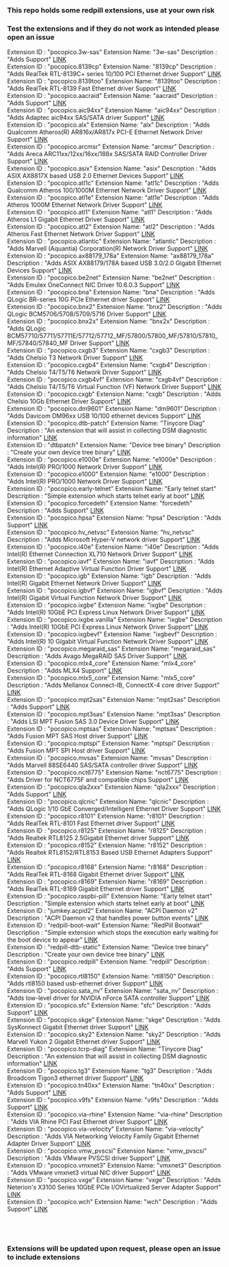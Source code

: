 <h3 align=\”center\”>This repo holds some redpill extensions, use at your own risk</h3>
<h3 align=\”center\”>Test the extensions and if they do not work as intended please open an issue</h3>
Extension ID : "pocopico.3w-sas" Extension Name: "3w-sas" Description : "Adds  Support"
<a href="https://raw.githubusercontent.com/wjz304/rp-ext/master/3w-sas/rpext-index.json">LINK</a><br>
Extension ID : "pocopico.8139cp" Extension Name: "8139cp" Description : "Adds RealTek RTL-8139C+ series 10/100 PCI Ethernet driver Support"
<a href="https://raw.githubusercontent.com/wjz304/rp-ext/master/8139cp/rpext-index.json">LINK</a><br>
Extension ID : "pocopico.8139too" Extension Name: "8139too" Description : "Adds RealTek RTL-8139 Fast Ethernet driver Support"
<a href="https://raw.githubusercontent.com/wjz304/rp-ext/master/8139too/rpext-index.json">LINK</a><br>
Extension ID : "pocopico.aacraid" Extension Name: "aacraid" Description : "Adds  Support"
<a href="https://raw.githubusercontent.com/wjz304/rp-ext/master/aacraid/rpext-index.json">LINK</a><br>
Extension ID : "pocopico.aic94xx" Extension Name: "aic94xx" Description : "Adds Adaptec aic94xx SAS/SATA driver Support"
<a href="https://raw.githubusercontent.com/wjz304/rp-ext/master/aic94xx/rpext-index.json">LINK</a><br>
Extension ID : "pocopico.alx" Extension Name: "alx" Description : "Adds Qualcomm Atheros(R) AR816x/AR817x PCI-E Ethernet Network Driver Support"
<a href="https://raw.githubusercontent.com/wjz304/rp-ext/master/alx/rpext-index.json">LINK</a><br>
Extension ID : "pocopico.arcmsr" Extension Name: "arcmsr" Description : "Adds Areca ARC11xx/12xx/16xx/188x SAS/SATA RAID Controller Driver Support"
<a href="https://raw.githubusercontent.com/wjz304/rp-ext/master/arcmsr/rpext-index.json">LINK</a><br>
Extension ID : "pocopico.asix" Extension Name: "asix" Description : "Adds ASIX AX8817X based USB 2.0 Ethernet Devices Support"
<a href="https://raw.githubusercontent.com/wjz304/rp-ext/master/asix/rpext-index.json">LINK</a><br>
Extension ID : "pocopico.atl1c" Extension Name: "atl1c" Description : "Adds Qualcomm Atheros 100/1000M Ethernet Network Driver Support"
<a href="https://raw.githubusercontent.com/wjz304/rp-ext/master/atl1c/rpext-index.json">LINK</a><br>
Extension ID : "pocopico.atl1e" Extension Name: "atl1e" Description : "Adds Atheros 1000M Ethernet Network Driver Support"
<a href="https://raw.githubusercontent.com/wjz304/rp-ext/master/atl1e/rpext-index.json">LINK</a><br>
Extension ID : "pocopico.atl1" Extension Name: "atl1" Description : "Adds Atheros L1 Gigabit Ethernet Driver Support"
<a href="https://raw.githubusercontent.com/wjz304/rp-ext/master/atl1/rpext-index.json">LINK</a><br>
Extension ID : "pocopico.atl2" Extension Name: "atl2" Description : "Adds Atheros Fast Ethernet Network Driver Support"
<a href="https://raw.githubusercontent.com/wjz304/rp-ext/master/atl2/rpext-index.json">LINK</a><br>
Extension ID : "pocopico.atlantic" Extension Name: "atlantic" Description : "Adds Marvell (Aquantia) Corporation(R) Network Driver Support"
<a href="https://raw.githubusercontent.com/wjz304/rp-ext/master/atlantic/rpext-index.json">LINK</a><br>
Extension ID : "pocopico.ax88179_178a" Extension Name: "ax88179_178a" Description : "Adds ASIX AX88179/178A based USB 3.0/2.0 Gigabit Ethernet Devices Support"
<a href="https://raw.githubusercontent.com/wjz304/rp-ext/master/ax88179_178a/rpext-index.json">LINK</a><br>
Extension ID : "pocopico.be2net" Extension Name: "be2net" Description : "Adds Emulex OneConnect NIC Driver 10.6.0.3 Support"
<a href="https://raw.githubusercontent.com/wjz304/rp-ext/master/be2net/rpext-index.json">LINK</a><br>
Extension ID : "pocopico.bna" Extension Name: "bna" Description : "Adds QLogic BR-series 10G PCIe Ethernet driver Support"
<a href="https://raw.githubusercontent.com/wjz304/rp-ext/master/bna/rpext-index.json">LINK</a><br>
Extension ID : "pocopico.bnx2" Extension Name: "bnx2" Description : "Adds QLogic BCM5706/5708/5709/5716 Driver Support"
<a href="https://raw.githubusercontent.com/wjz304/rp-ext/master/bnx2/rpext-index.json">LINK</a><br>
Extension ID : "pocopico.bnx2x" Extension Name: "bnx2x" Description : "Adds QLogic BCM57710/57711/57711E/57712/57712_MF/57800/57800_MF/57810/57810_MF/57840/57840_MF Driver Support"
<a href="https://raw.githubusercontent.com/wjz304/rp-ext/master/bnx2x/rpext-index.json">LINK</a><br>
Extension ID : "pocopico.cxgb3" Extension Name: "cxgb3" Description : "Adds Chelsio T3 Network Driver Support"
<a href="https://raw.githubusercontent.com/wjz304/rp-ext/master/cxgb3/rpext-index.json">LINK</a><br>
Extension ID : "pocopico.cxgb4" Extension Name: "cxgb4" Description : "Adds Chelsio T4/T5/T6 Network Driver Support"
<a href="https://raw.githubusercontent.com/wjz304/rp-ext/master/cxgb4/rpext-index.json">LINK</a><br>
Extension ID : "pocopico.cxgb4vf" Extension Name: "cxgb4vf" Description : "Adds Chelsio T4/T5/T6 Virtual Function (VF) Network Driver Support"
<a href="https://raw.githubusercontent.com/wjz304/rp-ext/master/cxgb4vf/rpext-index.json">LINK</a><br>
Extension ID : "pocopico.cxgb" Extension Name: "cxgb" Description : "Adds Chelsio 10Gb Ethernet Driver Support"
<a href="https://raw.githubusercontent.com/wjz304/rp-ext/master/cxgb/rpext-index.json">LINK</a><br>
Extension ID : "pocopico.dm9601" Extension Name: "dm9601" Description : "Adds Davicom DM96xx USB 10/100 ethernet devices Support"
<a href="https://raw.githubusercontent.com/wjz304/rp-ext/master/dm9601/rpext-index.json">LINK</a><br>
Extension ID : "pocopico.dtb-patch" Extension Name: "Tinycore Diag" Description : "An extension that will assist in collecting DSM diagnostic information"
<a href="https://raw.githubusercontent.com/wjz304/rp-ext/master/dtb-patch/rpext-index.json">LINK</a><br>
Extension ID : "dtbpatch" Extension Name: "Device tree binary" Description : "Create your own device tree binary"
<a href="https://raw.githubusercontent.com/wjz304/rp-ext/master/dtbpatch/rpext-index.json">LINK</a><br>
Extension ID : "pocopico.e1000e" Extension Name: "e1000e" Description : "Adds Intel(R) PRO/1000 Network Driver Support"
<a href="https://raw.githubusercontent.com/wjz304/rp-ext/master/e1000e/rpext-index.json">LINK</a><br>
Extension ID : "pocopico.e1000" Extension Name: "e1000" Description : "Adds Intel(R) PRO/1000 Network Driver Support"
<a href="https://raw.githubusercontent.com/wjz304/rp-ext/master/e1000/rpext-index.json">LINK</a><br>
Extension ID : "pocopico.early-telnet" Extension Name: "Early telnet start" Description : "Simple extension which starts telnet early at boot"
<a href="https://raw.githubusercontent.com/wjz304/rp-ext/master/early-telnet/rpext-index.json">LINK</a><br>
Extension ID : "pocopico.forcedeth" Extension Name: "forcedeth" Description : "Adds  Support"
<a href="https://raw.githubusercontent.com/wjz304/rp-ext/master/forcedeth/rpext-index.json">LINK</a><br>
Extension ID : "pocopico.hpsa" Extension Name: "hpsa" Description : "Adds  Support"
<a href="https://raw.githubusercontent.com/wjz304/rp-ext/master/hpsa/rpext-index.json">LINK</a><br>
Extension ID : "pocopico.hv_netvsc" Extension Name: "hv_netvsc" Description : "Adds Microsoft Hyper-V network driver Support"
<a href="https://raw.githubusercontent.com/wjz304/rp-ext/master/hv_netvsc/rpext-index.json">LINK</a><br>
Extension ID : "pocopico.i40e" Extension Name: "i40e" Description : "Adds Intel(R) Ethernet Connection XL710 Network Driver Support"
<a href="https://raw.githubusercontent.com/wjz304/rp-ext/master/i40e/rpext-index.json">LINK</a><br>
Extension ID : "pocopico.iavf" Extension Name: "iavf" Description : "Adds Intel(R) Ethernet Adaptive Virtual Function Driver Support"
<a href="https://raw.githubusercontent.com/wjz304/rp-ext/master/iavf/rpext-index.json">LINK</a><br>
Extension ID : "pocopico.igb" Extension Name: "igb" Description : "Adds Intel(R) Gigabit Ethernet Network Driver Support"
<a href="https://raw.githubusercontent.com/wjz304/rp-ext/master/igb/rpext-index.json">LINK</a><br>
Extension ID : "pocopico.igbvf" Extension Name: "igbvf" Description : "Adds Intel(R) Gigabit Virtual Function Network Driver Support"
<a href="https://raw.githubusercontent.com/wjz304/rp-ext/master/igbvf/rpext-index.json">LINK</a><br>
Extension ID : "pocopico.ixgbe" Extension Name: "ixgbe" Description : "Adds Intel(R) 10GbE PCI Express Linux Network Driver Support"
<a href="https://raw.githubusercontent.com/wjz304/rp-ext/master/ixgbe/rpext-index.json">LINK</a><br>
Extension ID : "pocopico.ixgbe.vanilla" Extension Name: "ixgbe" Description : "Adds Intel(R) 10GbE PCI Express Linux Network Driver Support"
<a href="https://raw.githubusercontent.com/wjz304/rp-ext/master/ixgbe.vanilla/rpext-index.json">LINK</a><br>
Extension ID : "pocopico.ixgbevf" Extension Name: "ixgbevf" Description : "Adds Intel(R) 10 Gigabit Virtual Function Network Driver Support"
<a href="https://raw.githubusercontent.com/wjz304/rp-ext/master/ixgbevf/rpext-index.json">LINK</a><br>
Extension ID : "pocopico.megaraid_sas" Extension Name: "megaraid_sas" Description : "Adds Avago MegaRAID SAS Driver Support"
<a href="https://raw.githubusercontent.com/wjz304/rp-ext/master/megaraid_sas/rpext-index.json">LINK</a><br>
Extension ID : "pocopico.mlx4_core" Extension Name: "mlx4_core" Description : "Adds MLX4 Support"
<a href="https://raw.githubusercontent.com/wjz304/rp-ext/master/mlx4_core/rpext-index.json">LINK</a><br>
Extension ID : "pocopico.mlx5_core" Extension Name: "mlx5_core" Description : "Adds Mellanox Connect-IB, ConnectX-4 core driver Support"
<a href="https://raw.githubusercontent.com/wjz304/rp-ext/master/mlx5_core/rpext-index.json">LINK</a><br>
Extension ID : "pocopico.mpt2sas" Extension Name: "mpt2sas" Description : "Adds  Support"
<a href="https://raw.githubusercontent.com/wjz304/rp-ext/master/mpt2sas/rpext-index.json">LINK</a><br>
Extension ID : "pocopico.mpt3sas" Extension Name: "mpt3sas" Description : "Adds LSI MPT Fusion SAS 3.0 Device Driver Support"
<a href="https://raw.githubusercontent.com/wjz304/rp-ext/master/mpt3sas/rpext-index.json">LINK</a><br>
Extension ID : "pocopico.mptsas" Extension Name: "mptsas" Description : "Adds Fusion MPT SAS Host driver Support"
<a href="https://raw.githubusercontent.com/wjz304/rp-ext/master/mptsas/rpext-index.json">LINK</a><br>
Extension ID : "pocopico.mptspi" Extension Name: "mptspi" Description : "Adds Fusion MPT SPI Host driver Support"
<a href="https://raw.githubusercontent.com/wjz304/rp-ext/master/mptspi/rpext-index.json">LINK</a><br>
Extension ID : "pocopico.mvsas" Extension Name: "mvsas" Description : "Adds Marvell 88SE6440 SAS/SATA controller driver Support"
<a href="https://raw.githubusercontent.com/wjz304/rp-ext/master/mvsas/rpext-index.json">LINK</a><br>
Extension ID : "pocopico.nct6775" Extension Name: "nct6775" Description : "Adds Driver for NCT6775F and compatible chips Support"
<a href="https://raw.githubusercontent.com/wjz304/rp-ext/master/nct6775/rpext-index.json">LINK</a><br>
Extension ID : "pocopico.qla2xxx" Extension Name: "qla2xxx" Description : "Adds  Support"
<a href="https://raw.githubusercontent.com/wjz304/rp-ext/master/qla2xxx/rpext-index.json">LINK</a><br>
Extension ID : "pocopico.qlcnic" Extension Name: "qlcnic" Description : "Adds QLogic 1/10 GbE Converged/Intelligent Ethernet Driver Support"
<a href="https://raw.githubusercontent.com/wjz304/rp-ext/master/qlcnic/rpext-index.json">LINK</a><br>
Extension ID : "pocopico.r8101" Extension Name: "r8101" Description : "Adds RealTek RTL-8101 Fast Ethernet driver Support"
<a href="https://raw.githubusercontent.com/wjz304/rp-ext/master/r8101/rpext-index.json">LINK</a><br>
Extension ID : "pocopico.r8125" Extension Name: "r8125" Description : "Adds Realtek RTL8125 2.5Gigabit Ethernet driver Support"
<a href="https://raw.githubusercontent.com/wjz304/rp-ext/master/r8125/rpext-index.json">LINK</a><br>
Extension ID : "pocopico.r8152" Extension Name: "r8152" Description : "Adds Realtek RTL8152/RTL8153 Based USB Ethernet Adapters Support"
<a href="https://raw.githubusercontent.com/wjz304/rp-ext/master/r8152/rpext-index.json">LINK</a><br>
Extension ID : "pocopico.r8168" Extension Name: "r8168" Description : "Adds RealTek RTL-8168 Gigabit Ethernet driver Support"
<a href="https://raw.githubusercontent.com/wjz304/rp-ext/master/r8168/rpext-index.json">LINK</a><br>
Extension ID : "pocopico.r8169" Extension Name: "r8169" Description : "Adds RealTek RTL-8169 Gigabit Ethernet driver Support"
<a href="https://raw.githubusercontent.com/wjz304/rp-ext/master/r8169/rpext-index.json">LINK</a><br>
Extension ID : "pocopico.raspbi-pill" Extension Name: "Early telnet start" Description : "Simple extension which starts telnet early at boot"
<a href="https://raw.githubusercontent.com/wjz304/rp-ext/master/raspbi-pill/rpext-index.json">LINK</a><br>
Extension ID : "jumkey.acpid2" Extension Name: "ACPI Daemon v2" Description : "ACPI Daemon v2 that handles power button events"
<a href="https://raw.githubusercontent.com/wjz304/rp-ext/master/redpill-acpid/rpext-index.json">LINK</a><br>
Extension ID : "redpill-boot-wait" Extension Name: "RedPill Bootwait" Description : "Simple extension which stops the execution early waiting for the boot device to appear"
<a href="https://raw.githubusercontent.com/wjz304/rp-ext/master/redpill-boot-wait/rpext-index.json">LINK</a><br>
Extension ID : "redpill-dtb-static" Extension Name: "Device tree binary" Description : "Create your own device tree binary"
<a href="https://raw.githubusercontent.com/wjz304/rp-ext/master/redpill-dtb-static/rpext-index.json">LINK</a><br>
Extension ID : "pocopico.redpill" Extension Name: "redpill" Description : "Adds  Support"
<a href="https://raw.githubusercontent.com/wjz304/rp-ext/master/redpill/rpext-index.json">LINK</a><br>
Extension ID : "pocopico.rtl8150" Extension Name: "rtl8150" Description : "Adds rtl8150 based usb-ethernet driver Support"
<a href="https://raw.githubusercontent.com/wjz304/rp-ext/master/rtl8150/rpext-index.json">LINK</a><br>
Extension ID : "pocopico.sata_nv" Extension Name: "sata_nv" Description : "Adds low-level driver for NVIDIA nForce SATA controller Support"
<a href="https://raw.githubusercontent.com/wjz304/rp-ext/master/sata_nv/rpext-index.json">LINK</a><br>
Extension ID : "pocopico.sfc" Extension Name: "sfc" Description : "Adds  Support"
<a href="https://raw.githubusercontent.com/wjz304/rp-ext/master/sfc/rpext-index.json">LINK</a><br>
Extension ID : "pocopico.skge" Extension Name: "skge" Description : "Adds SysKonnect Gigabit Ethernet driver Support"
<a href="https://raw.githubusercontent.com/wjz304/rp-ext/master/skge/rpext-index.json">LINK</a><br>
Extension ID : "pocopico.sky2" Extension Name: "sky2" Description : "Adds Marvell Yukon 2 Gigabit Ethernet driver Support"
<a href="https://raw.githubusercontent.com/wjz304/rp-ext/master/sky2/rpext-index.json">LINK</a><br>
Extension ID : "pocopico.tcrp-diag" Extension Name: "Tinycore Diag" Description : "An extension that will assist in collecting DSM diagnostic information"
<a href="https://raw.githubusercontent.com/wjz304/rp-ext/master/tcrp-diag/rpext-index.json">LINK</a><br>
Extension ID : "pocopico.tg3" Extension Name: "tg3" Description : "Adds Broadcom Tigon3 ethernet driver Support"
<a href="https://raw.githubusercontent.com/wjz304/rp-ext/master/tg3/rpext-index.json">LINK</a><br>
Extension ID : "pocopico.tn40xx" Extension Name: "tn40xx" Description : "Adds  Support"
<a href="https://raw.githubusercontent.com/wjz304/rp-ext/master/tn40xx/rpext-index.json">LINK</a><br>
Extension ID : "pocopico.v9fs" Extension Name: "v9fs" Description : "Adds  Support"
<a href="https://raw.githubusercontent.com/wjz304/rp-ext/master/v9fs/rpext-index.json">LINK</a><br>
Extension ID : "pocopico.via-rhine" Extension Name: "via-rhine" Description : "Adds VIA Rhine PCI Fast Ethernet driver Support"
<a href="https://raw.githubusercontent.com/wjz304/rp-ext/master/via-rhine/rpext-index.json">LINK</a><br>
Extension ID : "pocopico.via-velocity" Extension Name: "via-velocity" Description : "Adds VIA Networking Velocity Family Gigabit Ethernet Adapter Driver Support"
<a href="https://raw.githubusercontent.com/wjz304/rp-ext/master/via-velocity/rpext-index.json">LINK</a><br>
Extension ID : "pocopico.vmw_pvscsi" Extension Name: "vmw_pvscsi" Description : "Adds VMware PVSCSI driver Support"
<a href="https://raw.githubusercontent.com/wjz304/rp-ext/master/vmw_pvscsi/rpext-index.json">LINK</a><br>
Extension ID : "pocopico.vmxnet3" Extension Name: "vmxnet3" Description : "Adds VMware vmxnet3 virtual NIC driver Support"
<a href="https://raw.githubusercontent.com/wjz304/rp-ext/master/vmxnet3/rpext-index.json">LINK</a><br>
Extension ID : "pocopico.vxge" Extension Name: "vxge" Description : "Adds Neterion's X3100 Series 10GbE PCIe I/OVirtualized Server Adapter Support"
<a href="https://raw.githubusercontent.com/wjz304/rp-ext/master/vxge/rpext-index.json">LINK</a><br>
Extension ID : "pocopico.wch" Extension Name: "wch" Description : "Adds  Support"
<a href="https://raw.githubusercontent.com/wjz304/rp-ext/master/wch/rpext-index.json">LINK</a><br>
<br><br><br>
<h3>Extensions will be updated upon request, please open an issue to include extensions</h3>
